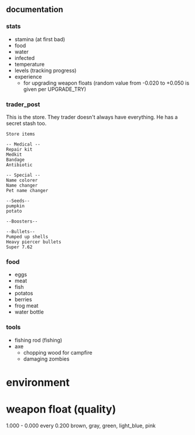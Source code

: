 ## documentation

### stats
- stamina (at first bad)
- food
- water
- infected
- temperature
- levels (tracking progress)
- experience
  - for upgrading weapon floats (random value from -0.020 to +0.050 is given per UPGRADE_TRY)
  
### trader_post
This is the store. They trader doesn't always have everything. He has a secret stash too.

```
Store items

-- Medical --
Repair kit
Medkit
Bandage
Antibiotic

-- Special --
Name colorer
Name changer
Pet name changer

--Seeds--
pumpkin
potato

--Boosters--

--Bullets--
Pumped up shells
Heavy piercer bullets
Super 7.62

```

### food
- eggs
- meat
- fish
- potatos
- berries
- frog meat
- water bottle

### tools
- fishing rod (fishing)
- axe
  - chopping wood for campfire
  - damaging zombies

# environment

# weapon float (quality)
1.000 - 0.000
every 0.200 brown, gray, green, light_blue, pink
